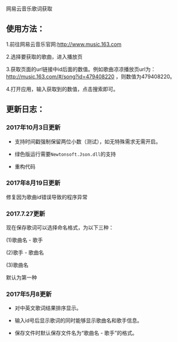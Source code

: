 网易云音乐歌词获取

## 使用方法：

1.前往网易云音乐官网:http://www.music.163.com

2.选择要获取的歌曲，进入播放页

3.获取页面的url链接中id后面的数值。例如歌曲凉凉播放页url为：http://music.163.com/#/song?id=479408220 ，则数值为479408220。

4.打开应用，输入获取到的数值，点击搜索即可。

## 更新日志：

### 2017年10月3日更新

- 支持时间戳强制保留两位小数（测试），如无特殊需求无需开启。

- 绿色版运行需要`Newtonsoft.Json.dll`的支持

- 重构代码

### 2017年8月19日更新

修复因为歌曲id错误导致的程序异常

### 2017.7.27更新

现在保存歌词可以选择命名格式，为以下三种：

(1)歌曲名 - 歌手

(2)歌手 - 歌曲名

(3)歌曲名

默认为第一种

### 2017年5月8更新

- 对中英文歌词结果排序显示。

- 输入id号后显示歌词的同时能够显示歌曲名和歌手信息。

- 保存文件时默认保存文件名为“歌曲名 - 歌手”的格式。

